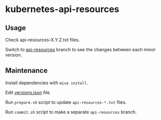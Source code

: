 # kubernetes-api-resources

## Usage

Check api-resources-X.Y.Z.txt files.

Switch to [api-resources](https://github.com/dex4er/kubernetes-api-resources/tree/api-resources) branch to see the changes between each minor version.

## Maintenance

Install dependencies with `mise install`.

Edit [versions.json](versions.json) file.

Run `prepare.sh` script to update `api-resources-*.txt` files.

Run `commit.sh` script to make a separate `api-resources` branch.
